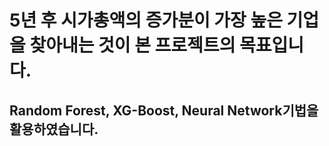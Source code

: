 # 5년 후 시가총액의 증가분이 가장 높은 기업을 찾아내는 것이 본 프로젝트의 목표입니다.
## Random Forest, XG-Boost, Neural Network기법을 활용하였습니다.


